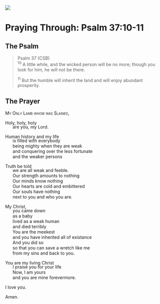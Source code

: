 <img class="intro-right" src="/images/art-paris-psalter.jpg">

<style>
  li {list-style-type: none;}
  p + ul {
    margin-top: -18px;
}
</style>

# Praying Through: Psalm 37:10-11

## The Psalm

>Psalm 37 (CSB)  
><sup>10</sup> A little while, and the wicked person will be no more; though you look for him, he will not be there. 
>
><sup>11</sup> But the humble will inherit the land and will enjoy abundant prosperity. 

## The Prayer

<div style="font-variant: small-caps;">
My Only Lamb whom was Slained,
</div>

Holy, holy, holy
* are you, my Lord.

Human history and my life
* is filled with everybody 
* being mighty when they are weak
* and conquering over the less fortunate
* and the weaker persons

Truth be told
* we are all weak and feeble.
* Our strength amounts to nothing
* Our minds know nothing
* Our hearts are cold and embittered
* Our souls have nothing
* next to you and who you are.

My Christ,
* you came down
* as a baby
* lived as a weak human
* and died terribly
* You are the meekest
* and you have inherited all of existance
* And you did so
* so that you can save a wretch like me
* from my sins and back to you.

You are my living Christ
* I praise you for your life
* Now, I am yours
* and you are mine forevermore.

I love you.

Amen.

